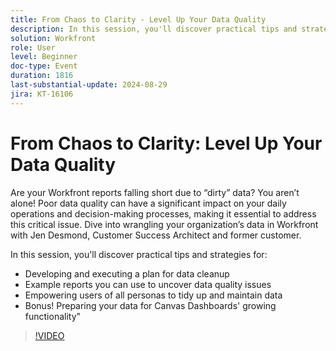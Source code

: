 ```yaml
---
title: From Chaos to Clarity - Level Up Your Data Quality
description: In this session, you'll discover practical tips and strategies for:  Developing and executing a plan for data cleanup  Example reports you can use to uncover data quality issues Empowering users of all personas to tidy up and maintain data  Bonus! Preparing your data for Canvas Dashboards' growing functionality"
solution: Workfront
role: User
level: Beginner
doc-type: Event
duration: 1816
last-substantial-update: 2024-08-29
jira: KT-16106
---
```


# From Chaos to Clarity: Level Up Your Data Quality

Are your Workfront reports falling short due to “dirty” data? You aren’t alone! Poor data quality can have a significant impact on your daily operations and decision-making processes, making it essential to address this critical issue. Dive into wrangling your organization’s data in Workfront with Jen Desmond, Customer Success Architect and former customer. 

In this session, you'll discover practical tips and strategies for:

* Developing and executing a plan for data cleanup 
* Example reports you can use to uncover data quality issues
* Empowering users of all personas to tidy up and maintain data 
* Bonus! Preparing your data for Canvas Dashboards' growing functionality"

>[!VIDEO](https://video.tv.adobe.com/v/3433221/?learn=on)

